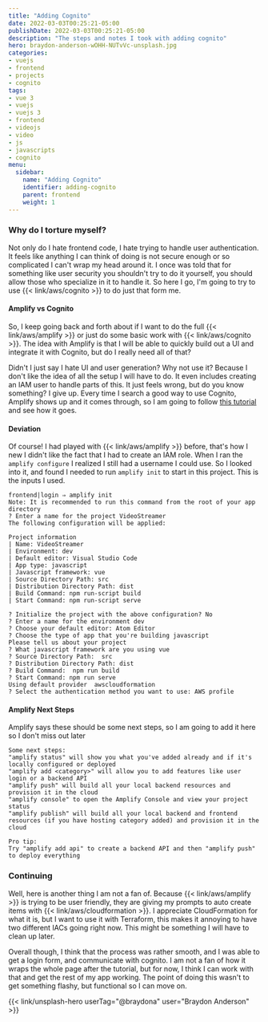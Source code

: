```yaml
---
title: "Adding Cognito"
date: 2022-03-03T00:25:21-05:00
publishDate: 2022-03-03T00:25:21-05:00
description: "The steps and notes I took with adding cognito"
hero: braydon-anderson-wOHH-NUTvVc-unsplash.jpg
categories:
- vuejs
- frontend
- projects
- cognito
tags:
- vue 3
- vuejs
- vuejs 3
- frontend
- videojs
- video
- js
- javascripts
- cognito
menu:
  sidebar:
    name: "Adding Cognito"
    identifier: adding-cognito
    parent: frontend
    weight: 1
---
```


### Why do I torture myself?
Not only do I hate frontend code, I hate trying to handle user authentication. It feels like anything I can think of doing is not secure enough or so complicated I can't wrap my head around it. I once was told that for something like user security you shouldn't try to do it yourself, you should allow those who specialize in it to handle it. So here I go, I'm going to try to use {{< link/aws/cognito >}} to do just that form me.

#### Amplify vs Cognito
So, I keep going back and forth about if I want to do the full {{< link/aws/amplify >}} or just do some basic work with {{< link/aws/cognito >}}. The idea with Amplify is that I will be able to quickly build out a UI and integrate it with Cognito, but do I really need all of that?

Didn't I just say I hate UI and user generation? Why not use it? Because I don't like the idea of all the setup I will have to do. It even includes creating an IAM user to handle parts of this. It just feels wrong, but do you know something? I give up. Every time I search a good way to use Cognito, Amplify shows up and it comes through, so I am going to follow [this tutorial](https://javascript.plainenglish.io/get-started-with-aws-cloud9-amplify-vue-js-with-cognito-authentication-2021-a93a1ba71932) and see how it goes.

#### Deviation
Of course! I had played with {{< link/aws/amplify >}} before, that's how I new I didn't like the fact that I had to create an IAM role. When I ran the `amplify configure` I realized I still had a username I could use. So I looked into it, and found I needed to run `amplify init` to start in this project. This is the inputs I used.

```text
frontend|login ⇒ amplify init
Note: It is recommended to run this command from the root of your app directory
? Enter a name for the project VideoStreamer
The following configuration will be applied:

Project information
| Name: VideoStreamer
| Environment: dev
| Default editor: Visual Studio Code
| App type: javascript
| Javascript framework: vue
| Source Directory Path: src
| Distribution Directory Path: dist
| Build Command: npm run-script build
| Start Command: npm run-script serve

? Initialize the project with the above configuration? No
? Enter a name for the environment dev
? Choose your default editor: Atom Editor
? Choose the type of app that you're building javascript
Please tell us about your project
? What javascript framework are you using vue
? Source Directory Path:  src
? Distribution Directory Path: dist
? Build Command:  npm run build
? Start Command: npm run serve
Using default provider  awscloudformation
? Select the authentication method you want to use: AWS profile
```

#### Amplify Next Steps
Amplify says these should be some next steps, so I am going to add it here so I don't miss out later

```text
Some next steps:
"amplify status" will show you what you've added already and if it's locally configured or deployed
"amplify add <category>" will allow you to add features like user login or a backend API
"amplify push" will build all your local backend resources and provision it in the cloud
"amplify console" to open the Amplify Console and view your project status
"amplify publish" will build all your local backend and frontend resources (if you have hosting category added) and provision it in the cloud

Pro tip:
Try "amplify add api" to create a backend API and then "amplify push" to deploy everything
```

### Continuing
Well, here is another thing I am not a fan of. Because {{< link/aws/amplify >}} is trying to be user friendly, they are giving my prompts to auto create items with {{< link/aws/cloudformation >}}. I appreciate CloudFormation for what it is, but I want to use it with Terraform, this makes it annoying to have two different IACs going right now. This might be something I will have to clean up later.

Overall though, I think that the process was rather smooth, and I was able to get a login form, and communicate with cognito. I am not a fan of how it wraps the whole page after the tutorial, but for now, I think I can work with that and get the rest of my app working. The point of doing this wasn't to get something flashy, but functional so I can move on.

{{< link/unsplash-hero userTag="@braydona" user="Braydon Anderson" >}}
